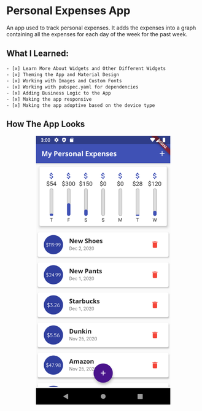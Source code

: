 # Personal Expenses App

An app used to track personal expenses. It adds the expenses into a graph containing all the expenses for each day of the week for the past week.

## What I Learned:
	- [x] Learn More About Widgets and Other Different Widgets
	- [x] Theming the App and Material Design
	- [x] Working with Images and Custom Fonts
	- [x] Working with pubspec.yaml for dependencies
	- [x] Adding Business Logic to the App
	- [x] Making the app responsive
	- [x] Making the app adoptive based on the device type

## How The App Looks
<p align="center">
  <img src="https://github.com/bolagadalla/Personal_Expenses_App/blob/main/assets/images/Screenshot_1606896010.png?raw=true" width="350" title="App Screenshot">
</p>
